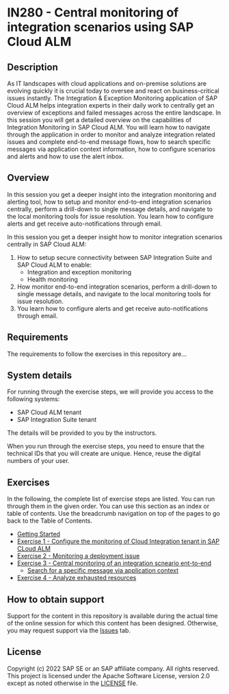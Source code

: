 # IN280 - Central monitoring of integration scenarios using SAP Cloud ALM

## Description

As IT landscapes with cloud applications and on-premise solutions are evolving quickly it is crucial today to oversee and react on business-critical issues instantly. The Integration & Exception Monitoring application of SAP Cloud ALM helps integration experts in their daily work to centrally get an overview of exceptions and failed messages across the entire landscape. 
In this session you will get a detailed overview on the capabilities of Integration Monitoring in SAP Cloud ALM. You will learn how to navigate through the application in order to monitor and analyze integration related issues and complete end-to-end message flows, how to search specific messages via application context information, how to configure scenarios and alerts and how to use the alert inbox.

## Overview

In this session you get a deeper insight into the integration monitoring and alerting tool, how to setup and monitor end-to-end integration scenarios centrally, perform a drill-down to single message details, and navigate to the local monitoring tools for issue resolution. You learn how to configure alerts and get receive auto-notifications through email.

In this session you get a deeper insight how to monitor integration scenarios centrally in SAP Cloud ALM:

1.	How to setup secure connectivity between SAP Integration Suite and SAP Cloud ALM to enable:
    -	Integration and exception monitoring
    -	Health monitoring
2.	How monitor end-to-end integration scenarios, perform a drill-down to single message details, and navigate to the local monitoring tools for issue resolution. 
3.	You learn how to configure alerts and get receive auto-notifications through email.

## Requirements

The requirements to follow the exercises in this repository are...

## System details

For running through the exercise steps, we will provide you access to the following systems:

- SAP Cloud ALM tenant
- SAP Integration Suite tenant

The details will be provided to you by the instructors.

When you run through the exercise steps, you need to ensure that the technical IDs that you will create are unique. Hence, reuse the digital numbers of your user.

## Exercises

In the following, the complete list of exercise steps are listed. You can run through them in the given order. You can use this section as an index or table of contents. Use the breadcrumb navigation on top of the pages to go back to the Table of Contents.

- [Getting Started](/exercises/ex0/)
- [Exercise 1 - Configure the monitoring of Cloud Integration tenant in SAP CLoud ALM](/exercises/ex1/README.md)
- [Exercise 2 - Monitoring a deployment issue](/exercises/ex2/README.md)
- [Exercise 3 - Central monitoring of an integration scneario ent-to-end](/exercises/ex3/readme.md)
    - [Search for a specific message via application context](/exercises/ex3/ex31/)
- [Exercise 4 - Analyze exhausted resources](/exercises/ex4/readme.md)

## How to obtain support

Support for the content in this repository is available during the actual time of the online session for which this content has been designed. Otherwise, you may request support via the [Issues](../../issues) tab.

## License
Copyright (c) 2022 SAP SE or an SAP affiliate company. All rights reserved. This project is licensed under the Apache Software License, version 2.0 except as noted otherwise in the [LICENSE](LICENSES/Apache-2.0.txt) file.


<!--
Provide the exercise content here directly in README.md using [markdown](https://guides.github.com/features/mastering-markdown/) and linking to the specific exercise pages, below is an example.

- [Getting Started](exercises/ex0/)
- [Exercise 1 - First Exercise Description](exercises/ex1/)
    - [Exercise 1.1 - Exercise 1 Sub Exercise 1 Description](exercises/ex1#exercise-11-sub-exercise-1-description)
    - [Exercise 1.2 - Exercise 1 Sub Exercise 2 Description](exercises/ex1#exercise-12-sub-exercise-2-description)
- [Exercise 2 - Second Exercise Description](exercises/ex2/)
    - [Exercise 2.1 - Exercise 2 Sub Exercise 1 Description](exercises/ex2#exercise-21-sub-exercise-1-description)
    - [Exercise 2.2 - Exercise 2 Sub Exercise 2 Description](exercises/ex2#exercise-22-sub-exercise-2-description)



**OR** Link to the Tutorial Navigator for example...

Start the exercises [here](https://developers.sap.com/tutorials/abap-environment-trial-onboarding.html).

**IMPORTANT**

Your repo must contain the .reuse and LICENSES folder and the License section below. DO NOT REMOVE the section or folders/files. Also, remove all unused template assets(images, folders, etc) from the exercises folder. 
-->
